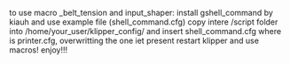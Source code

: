 to use macro _belt_tension and input_shaper:
install gshell_command by kiauh and use example file (shell_command.cfg)
copy intere /script folder into /home/your_user/klipper_config/
and insert shell_command.cfg where is printer.cfg, overwritting the one iet present
restart klipper and use macros!
enjoy!!!
